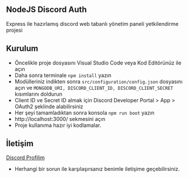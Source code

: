 ## NodeJS Discord Auth
Express ile hazırlamış discord web tabanlı yönetim paneli yetkilendirme projesi
## Kurulum
- Öncelikle proje dosyasını Visual Studio Code veya Kod Editörünüz ile açın
- Daha sonra terminale `npm install` yazın
- Modülleriniz indikten sonra `src/configuration/config.json` dosyasını açın ve  `MONGODB_URI, DISCORD_CLIENT_ID, DISCORD_CLIENT_SECRET` kısımlarını doldurun
- Client ID ve Secret ID almak için Discord Developer Portal > App > OAuth2 şeklinde alabilirsiniz
- Her şeyi tamamladıktan sonra konsola `npm run boot` yazın
- http://localhost:3000/ sekmesini açın
- Proje kullanıma hazır iyi kodlamalar.
## İletişim
[Discord Profilim](https://discord.com/users/1091640225454903356)
- Herhangi bir sorun ile karşılaşırsanız benimle iletişime geçebilirsiniz.
